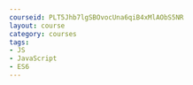 ```yaml
---
courseid: PLT5Jhb7lgSBOvocUna6qiB4xMlAObS5NR
layout: course
category: courses
tags:
- JS 
- JavaScript
- ES6
---
```

